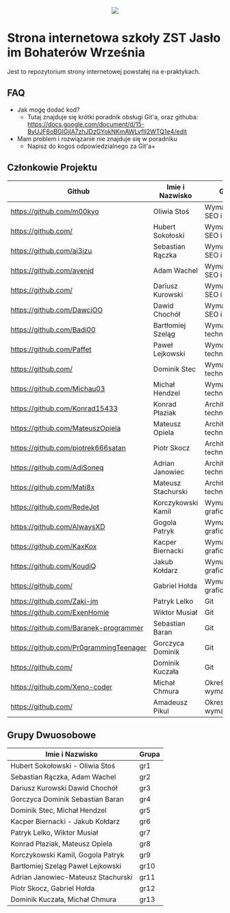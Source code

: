<div align="center">
<img src="https://i.imgur.com/lTNtFlW.png">
<br>
</div>

# Strona internetowa szkoły ZST Jasło im Bohaterów Września
Jest to repozytorium strony internetowej powstałej na e-praktykach.

## FAQ
- Jak mogę dodać kod?
  * Tutaj znajduje się krótki poradnik obsługi Git'a, oraz githuba: https://docs.google.com/document/d/15-ByUJF6oBGIGjlA7zhJDzGYokNKmAWLvfII2WTQ1e4/edit
- Mam problem i rozwiązanie nie znajduje się w poradniku
  * Napisz do kogoś odpowiedzialnego za Git'a+

## Członkowie Projektu
| Github | Imie i Nazwisko | Grupa |
| ------------- | ------------- | ------------- |
| https://github.com/m00kyo  | Oliwia Stoś | Wymagania SEO i RWD |
| https://github.com/  | Hubert Sokołoski | Wymagania SEO i RWD |
| https://github.com/ai3izu | Sebastian Rączka | Wymagania SEO i RWD |
| https://github.com/avenjd  | Adam Wachel | Wymagania SEO i RWD |
| https://github.com/  | Dariusz Kurowski | Wymagania SEO i RWD |
| https://github.com/DawciOO  | Dawid Chochół | Wymagania SEO i RWD |
| https://github.com/Badi00  | Bartłomiej Szeląg | Wymagania techniczne |
| https://github.com/Paffet  | Paweł Lejkowski | Wymagania techniczne |
| https://github.com/  | Dominik Stec | Wymagania techniczne |
| https://github.com/Michau03  | Michał Hendzel  | Wymagania techniczne |
| https://github.com/Konrad15433  | Konrad Płaziak  | Architektura technologiczna  |
| https://github.com/MateuszOpiela  | Mateusz Opiela  | Architektura technologiczna  |
| https://github.com/piotrek666satan  | Piotr Skocz  | Architektura technologiczna  |
| https://github.com/AdiSoneq  | Adrian Janowiec  | Architektura technologiczna  |
| https://github.com/Mati8x  | Mateusz Stachurski  | Architektura technologiczna  |
| https://github.com/RedeJot  | Korczykowski Kamil  | Wymagania graficzne |
| https://github.com/AlwaysXD  | Gogola Patryk  | Wymagania graficzne |
| https://github.com/KaxKox  | Kacper Biernacki  | Wymagania graficzne |
| https://github.com/KoudiQ  | Jakub Kołdarz  | Wymagania graficzne |
| https://github.com/  | Gabriel Hołda  | Wymagania graficzne |
| https://github.com/Zaki-jm  | Patryk Lelko  | Git |
| https://github.com/ExenHomie  | Wiktor Musiał  | Git |
| https://github.com/Baranek-programmer  | Sebastian Baran  | Git |
| https://github.com/Pr0grammingTeenager  | Gorczyca Dominik  | Git |
| https://github.com/  | Dominik Kuczała  | Git |
| https://github.com/Xeno-coder  | Michał Chmura  | Określenie wymagań |
| https://github.com/  | Amadeusz Pikul  | Okreslenie wymagań |

## Grupy Dwuosobowe
| Imie i Nazwisko | Grupa |
| ------------- | ------------- |
| Hubert Sokołowski - Oliwia Stoś | gr1 |
| Sebastian Rączka, Adam Wachel | gr2 |
| Dariusz Kurowski Dawid Chochół | gr3 |
| Gorczyca Dominik  Sebastian Baran  | gr4 |
| Dominik Stec, Michał Hendzel  | gr5 |
| Kacper Biernacki - Jakub Kołdarz | gr6 |
| Patryk Lelko, Wiktor Musiał | gr7 |
| Konrad Płaziak, Mateusz Opiela | gr8 |
| Korczykowski Kamil, Gogola Patryk | gr9 |
| Bartłomiej Szeląg Paweł Lejkowski | gr10 |
| Adrian Janowiec-Mateusz Stachurski | gr11 |
| Piotr Skocz, Gabriel Hołda | gr12 |
| Dominik Kuczała, Michał Chmura | gr13 |
